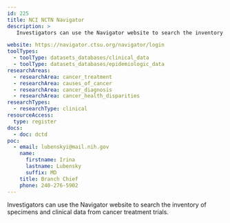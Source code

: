 ```yaml
---
id: 225
title: NCI NCTN Navigator
description: >
   Investigators can use the Navigator website to search the inventory of specimens and clinical data from cancer treatment trials.

website: https://navigator.ctsu.org/navigator/login
toolTypes:
  - toolType: datasets_databases/clinical_data
  - toolType: datasets_databases/epidemiologic_data
researchAreas:
  - researchArea: cancer_treatment
  - researchArea: causes_of_cancer
  - researchArea: cancer_diagnosis
  - researchArea: cancer_health_disparities
researchTypes:
  - researchType: clinical
resourceAccess:
  type: register
docs:
  - doc: dctd
poc:
  - email: lubenskyi@mail.nih.gov
    name:
      firstname: Irina
      lastname: Lubensky
      suffix: MD
    title: Branch Chief
    phone: 240-276-5902
---
```

Investigators can use the Navigator website to search the inventory of specimens and clinical data from cancer treatment trials.
